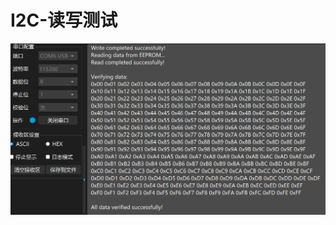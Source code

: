 # I2C-读写测试

![屏幕截图 2025-06-29 105425.png](https://raw.githubusercontent.com/hazy1k/My-drawing-bed/main/2025/06/29-10-54-35-屏幕截图%202025-06-29%20105425.png)
